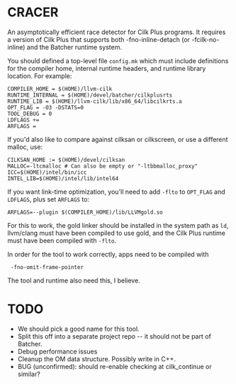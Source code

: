 # CRACER

An asymptotically efficient race detector for Cilk Plus programs. It
requires a version of Cilk Plus that supports both -fno-inline-detach (or -fcilk-no-inline)
and the Batcher runtime system.

You should defined a top-level file `config.mk` which must include definitions for the compiler home, internal runtime headers, and runtime library location. For example:

	COMPILER_HOME = $(HOME)/llvm-cilk
	RUNTIME_INTERNAL = $(HOME)/devel/batcher/cilkplusrts
	RUNTIME_LIB = $(HOME)/llvm-cilk/lib/x86_64/libcilkrts.a
	OPT_FLAG = -O3 -DSTATS=0
	TOOL_DEBUG = 0
	LDFLAGS +=
	ARFLAGS =

If you'd also like to compare against cilksan or cilkscreen, or use a different malloc, use:

	CILKSAN_HOME := $(HOME)/devel/cilksan
	MALLOC=-ltcmalloc # Can also be empty or "-ltbbmalloc_proxy"
	ICC=$(HOME)/intel/bin/icc
	INTEL_LIB=$(HOME)/intel/lib/intel64

If you want link-time optimization, you'll need to add `-flto` to `OPT_FLAG` and `LDFLAGS`, plus set `ARFLAGS` to:

	ARFLAGS=--plugin $(COMPILER_HOME)/lib/LLVMgold.so

For this to work, the gold linker should be installed in the system path as `ld`, llvm/clang must have been compiled to use gold, and the Cilk Plus runtime must have been compiled with `-flto`.

In order for the tool to work correctly, apps need to be compiled with

	 -fno-omit-frame-pointer

The tool and runtime also need this, I believe.


# TODO 

* We should pick a good name for this tool.
* Split this off into a separate project repo -- it should not be part of Batcher.
* Debug performance issues
* Cleanup the OM data structure. Possibly write in C++.
* BUG (unconfirmed): should re-enable checking at cilk_continue or similar?
